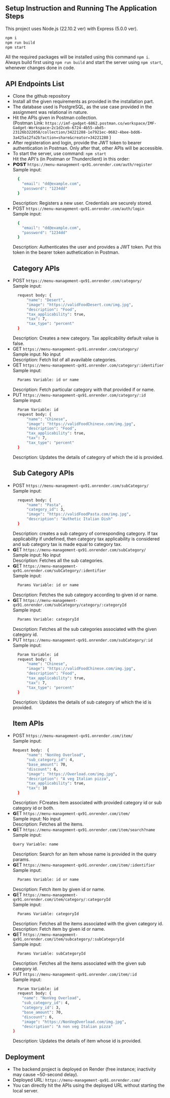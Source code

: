 ## Setup Instruction and Running The Application Steps 
This project uses Node.js (22.10.2 ver) with Express (5.0.0 ver).
```bash
npm i
npm run build
npm start
```
All the required packages will be installed using this command `npm i`. \
Always build first using `npm run build` and start the server using `npm start`, whenever changes done in code.



## API Endpoints List
- Clone the github repository
- Install all the given requirements as provided in the installation part.
- The database used is PostgreSQL, as the use case provided in the assignment was relational in nature.
- Hit the APIs given in Postman collection. \
  (Postman Link: `https://imf-gadget-6862.postman.co/workspace/IMF-Gadget-Workspace~2c1d2ceb-6724-4b55-abd5-23126b322058/collection/34221288-1e7921ec-0682-4bee-bdd6-3a425a12fa2b?action=share&creator=34221288` )
- After registeration and login, provide the JWT token to bearer authentication in Postman. Only after that, other APIs will be accessible.
- To start the server, use command: `npm start` \
  Hit the API's (in Postman or Thunderclient) in this order: 
- 𝗣𝗢𝗦𝗧 `https://menu-management-qx91.onrender.com/auth/register`\
  Sample input:
  ```bash
    {
      "email": "dd@example.com",
      "password": "1234dd"
    }
  ```
  Description: Registers a new user. Credentials are securely stored.
- POST `https://menu-management-qx91.onrender.com/auth/login` \
  Sample input: 
  ```bash
    {
      "email": "dd@example.com",
      "password": "1234dd"
    }
  ```
  Description: Authenticates the user and provides a JWT token. Put this token in the bearer token authetication in Postman.
  ## Category APIs
- POST `https://menu-management-qx91.onrender.com/category/` \
  Sample input:
  ```bash
    request body: {
        "name": "Desert",
        "image": "https://validFoodDesert.com/img.jpg",
        "description": "Food",
        "tax_applicability": true,
        "tax": 7,
        "tax_type": "percent"
    }
  ```
  Description: Creates a new category. Tax applicability default value is false.
- GET `https://menu-management-qx91.onrender.com/category/` \
  Sample input: No input \
  Description: Fetch list of all avavilable categories.
- GET `https://menu-management-qx91.onrender.com/category/:identifier` \
  Sample input:
  ```bash
    Params Variable: id or name 
  ```
  Description: Fetch particular category with that provided if or name.
- PUT `https://menu-management-qx91.onrender.com/category/:id` \
  Sample input:
  ```bash
    Param Variable: id
    request body: {
        "name": "Chinese",
        "image": "https://validFoodChinese.com/img.jpg",
        "description": "Food",
        "tax_applicability": true,
        "tax": 7,
        "tax_type": "percent"
    }
  ```
  Description: Updates the details of category of which the id is provided.
  ## Sub Category APIs
- POST `https://menu-management-qx91.onrender.com/subCategory/` \
  Sample input: 
  ```bash
    request body: {
        "name": "Pasta",
        "category_id": 3,
        "image": "https://validFoodPasta.com/img.jpg",
        "description": "Authetic Italian Dish"
    }
  ```
  Description: creates a sub category of corresponding category. If tax applicability if undefined, then category tax applicability is considered and sub category tax is made equal to category tax.
- 𝗚ET `https://menu-management-qx91.onrender.com/subCategory/` \
  Sample input: No input \
  Description: Fetches all the sub categories.
- 𝗚ET `https://menu-management-qx91.onrender.com/subCategory/:identifier` \
  Sample input:
  ```bash
    Params Variable: id or name 
  ```
  Description: Fetches the sub category according to given id or name.
- 𝗚ET `https://menu-management-qx91.onrender.com/subCategory/category/:categoryId` \
  Sample input:
  ```bash
    Params Variable: categoryId 
  ```
  Description: Fetches all the sub categories associated with the given category id.
- PUT `https://menu-management-qx91.onrender.com/subCategory/:id` \
  Sample input:
  ```bash
    Param Variable: id
    request body: {
        "name": "Chinese",
        "image": "https://validFoodChinese.com/img.jpg",
        "description": "Food",
        "tax_applicability": true,
        "tax": 7,
        "tax_type": "percent"
    }
  ```
  Description: Updates the details of sub category of which the id is provided.
  ## Item APIs
- POST `https://menu-management-qx91.onrender.com/item/` \
  Sample input:
  ```bash
  Request body:  {
        "name": "NonVeg Overload",
        "sub_category_id": 4,
        "base_amount": 70,
        "discount": 6,
        "image": "https://Overload.com/img.jpg",
        "description": "A veg Italian pizza",
        "tax_applicability": true,
        "tax": 10
    }
  ```
  Description: FCreates item associated with provided category id or sub category id or both.
- 𝗚ET `https://menu-management-qx91.onrender.com/item/` \
  Sample input: No input \
  Description: Fetches all the items.
- 𝗚ET `https://menu-management-qx91.onrender.com/item/search?name` \
  Sample input:
  ```bash
  Query Variable: name
  ```
  Description: Search for an item whose name is provided in the query params.
- 𝗚ET `https://menu-management-qx91.onrender.com/item/:identifier` \
  Sample input:
  ```bash
    Params Variable: id or name 
  ```
  Description: Fetch item by given id or name.
- 𝗚ET `https://menu-management-qx91.onrender.com/item/category/:categoryId` \
  Sample input:
  ```bash
    Params Variable: categoryId
  ```
  Description: Fetches all the items associated with the given category id.
  Description: Fetch item by given id or name.
- 𝗚ET `https://menu-management-qx91.onrender.com/item/subcategory/:subCategoryId` \
  Sample input:
  ```bash
    Params Variable: subCategoryId
  ```
  Description: Fetches all the items associated with the given sub category id.
- PUT `https://menu-management-qx91.onrender.com/item/:id` \
  Sample input:
  ```bash
    Param Variable: id
    request body: {
      "name": "NonVeg Overload",
      "sub_category_id": 4,
      "category_id": 3,
      "base_amount": 70,
      "discount": 6,
      "image": "https://NonVegOverload.com/img.jpg",
      "description": "A non veg Italian pizza"
  }
  ```
  Description: Updates the details of item whose id is provided.

## Deployment
- The backend project is deployed on Render (free instance; inactivity may cause ~50-second delay).
- Deployed URL: `https://menu-management-qx91.onrender.com/`
- You can directly hit the APIs using the deployed URL without starting the local server.
  
